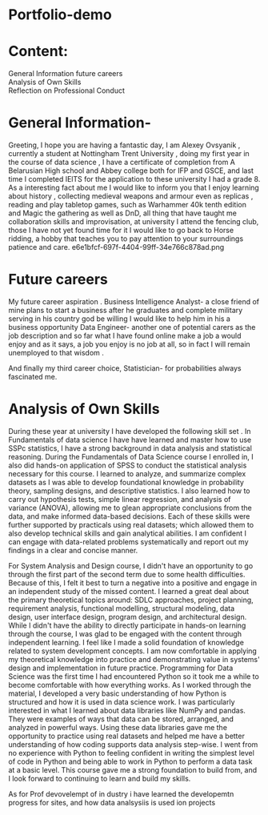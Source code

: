 # Portfolio-demo

# Content:
General Information	
future careers  
Analysis of Own Skills  
Reflection on Professional Conduct
# General Information-
Greeting, I hope you are having a fantastic day, I am Alexey Ovsyanik , currently a student at Nottingham Trent University , doing my first year in the course of data science , I have a certificate of completion from A Belarusian High school and Abbey college  both for IFP and GSCE, and last time I completed IElTS for the  application to these university I had a grade 8. As a interesting fact about me I would like to inform you that I enjoy learning about history , collecting medieval weapons and armour even as replicas , reading and play tabletop games, such as Warhammer 40k tenth edition and Magic the gathering as well as DnD, all thing that have taught me collaboration skills and improvisation, at university I attend the fencing club, those I have not yet found time for it I would like to go back to Horse ridding, a hobby that teaches you to pay attention to your surroundings patience and care. 
e6e1bfcf-697f-4404-99ff-34e766c878ad.png

# Future careers  
My future career aspiration .
Business Intelligence Analyst- a close friend of mine plans to start a business after he graduates and complete military serving in his country god be willing I would like to help him in his a business opportunity 
Data Engineer- another one of potential carers as the job description and so far what I have found online make a job a would enjoy and as it says, a job you enjoy is no job at all, so in fact I will remain unemployed to that wisdom .

And finally my third career choice, Statistician- for probabilities always fascinated me.


# Analysis of Own Skills  
During these year at university I have developed the following skill set . 
In Fundamentals of data science I have have learned and master how to use SSPc statistics, I have a strong background in data analysis and statistical reasoning. During the Fundamentals of Data Science course I enrolled in, I also did hands-on application of SPSS to conduct the statistical analysis necessary for this course. I learned to analyze, and summarize complex datasets as I was able to develop foundational knowledge in probability theory, sampling designs, and descriptive statistics. I also learned how to carry out hypothesis tests, simple linear regression, and analysis of variance (ANOVA), allowing me to glean appropriate conclusions from the data, and make informed data-based decisions. Each of these skills were further supported by practicals using real datasets; which allowed them to also develop technical skills and gain analytical abilities. I am confident I can engage with data-related problems systematically and report out my findings in a clear and concise manner.

For System Analysis and Design course, I didn't have an opportunity to go through the first part of the second term due to some health difficulties. Because of this, I felt it best to turn a negative into a positive and engage in an independent study of the missed content. I learned a great deal about the primary theoretical topics around: SDLC approaches, project planning, requirement analysis, functional modelling, structural modeling, data design, user interface design, program design, and architectural design. While I didn't have the ability to directly participate in hands-on learning through the course, I was glad to be engaged with the content through independent learning. I feel like I made a solid foundation of knowledge related to system development concepts. I am now comfortable in applying my theoretical knowledge into practice and demonstrating value in systems' design and implementation in future practice.
Programming for Data Science was the first time I had encountered Python so it took me a while to become comfortable with how everything works. As I worked through the material, I developed a very basic understanding of how Python is structured and how it is used in data science work. I was particularly interested in what I learned about data libraries like NumPy and pandas. They were examples of ways that data can be stored, arranged, and analyzed in powerful ways. Using these data libraries gave me the opportunity to practice using real datasets and helped me have a better understanding of how coding supports data analysis step-wise. I went from no experience with Python to feeling confident in writing the simplest level of code in Python and being able to work in Python to perform a data task at a basic level. This course gave me a strong foundation to build from, and I look forward to continuing to learn and build my skills.

As for Prof devovelempt of in dustry i have  learned the developemtn progress for sites, and how data analsysiis is used ion projects 


